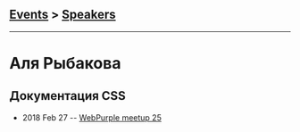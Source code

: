 ## [Events](../README.md) > [Speakers](../speakers.md)
---

# Аля Рыбакова

## Документация CSS
- 2018 Feb 27 -- [WebPurple meetup 25](https://youtu.be/X9se89JEU-A?t=2251)    
